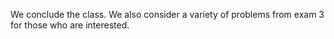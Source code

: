 We conclude the class.  We also consider a variety of problems from exam 3
for those who are interested.
